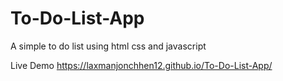 # To-Do-List-App
A simple to do list using html css and javascript

Live Demo
https://laxmanjonchhen12.github.io/To-Do-List-App/
